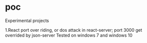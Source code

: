 # poc
Experimental projects

1.React port over riding, or dos attack in react-server;
port 3000 get overrided by json-server Tested on windows 7 and windows 10
